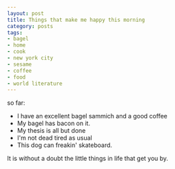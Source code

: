 ```yaml
---
layout: post
title: Things that make me happy this morning
category: posts
tags:
- bagel
- home
- cook
- new york city
- sesame
- coffee
- food
- world literature
---
```

<p>so far:</p>
<ul>
<li>I have an excellent bagel sammich and a good coffee
<li>My bagel has bacon on it.
<li>My thesis is all but done
<li>I'm not dead tired as usual
<li>This dog can freakin' skateboard.
</ul>
<p>It is without a doubt the little things in life that get you by.</p>
